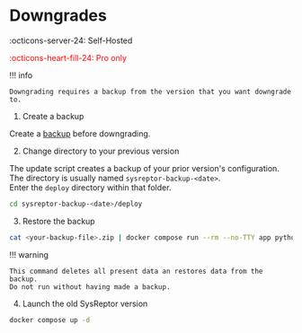 # Downgrades
:octicons-server-24: Self-Hosted

<span style="color:red;">:octicons-heart-fill-24: Pro only</span>

!!! info

    Downgrading requires a backup from the version that you want downgrade to.


1. Create a backup

Create a [backup](backups.md) before downgrading.

2. Change directory to your previous version

The update script creates a backup of your prior version's configuration. The directory is usually named `sysreptor-backup-<date>`.  
Enter the `deploy` directory within that folder.

```bash
cd sysreptor-backup-<date>/deploy
```

3. Restore the backup

```bash
cat <your-backup-file>.zip | docker compose run --rm --no-TTY app python3 manage.py restorebackup
```

!!! warning

    This command deletes all present data an restores data from the backup.
    Do not run without having made a backup.


4. Launch the old SysReptor version

```bash
docker compose up -d
```
